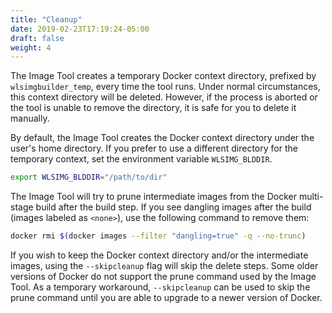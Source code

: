 ```yaml
---
title: "Cleanup"
date: 2019-02-23T17:19:24-05:00
draft: false
weight: 4
---
```



The Image Tool creates a temporary Docker context directory, prefixed by ```wlsimgbuilder_temp```,
every time the tool runs.  Under normal circumstances, this context directory will be deleted. However,
if the process is aborted or the tool is unable to remove the directory, it is safe for you to delete it manually.

By default, the Image Tool creates the Docker context directory under the user's home directory.
If you prefer to use a different directory for the temporary context, set the environment variable `WLSIMG_BLDDIR`.

 ```bash
export WLSIMG_BLDDIR="/path/to/dir"
```


The Image Tool will try to prune intermediate images from the Docker multi-stage build after the build step.
If you see dangling images after the build (images labeled as `<none>`), use the following command to remove them:

```bash
docker rmi $(docker images --filter "dangling=true" -q --no-trunc)
```

If you wish to keep the Docker context directory and/or the intermediate images, using the `--skipcleanup` flag will
skip the delete steps.  Some older versions of Docker do not support the prune command used by the Image Tool.
As a temporary workaround, `--skipcleanup` can be used to skip the prune command until you are able to upgrade to a
newer version of Docker.
